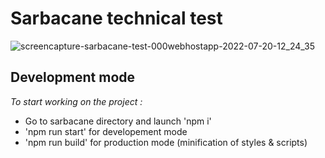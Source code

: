 # Sarbacane technical test #

![screencapture-sarbacane-test-000webhostapp-2022-07-20-12_24_35](https://user-images.githubusercontent.com/66305404/179961768-767c2c7e-bf4d-4ba7-a68b-379d845724d3.png)

## Development mode ##

_To start working on the project :_
  * Go to sarbacane directory and launch 'npm i'
  * 'npm run start' for developement mode
  * 'npm run build' for production mode (minification of styles & scripts)

